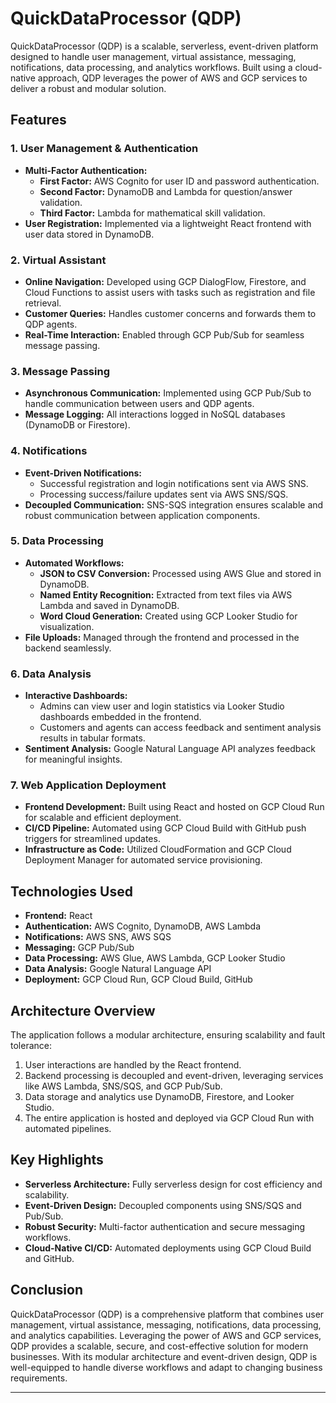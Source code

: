 # QuickDataProcessor (QDP)

QuickDataProcessor (QDP) is a scalable, serverless, event-driven platform designed to handle user management, virtual assistance, messaging, notifications, data processing, and analytics workflows. Built using a cloud-native approach, QDP leverages the power of AWS and GCP services to deliver a robust and modular solution.

## Features

### 1. User Management & Authentication
- **Multi-Factor Authentication:**
    - **First Factor:** AWS Cognito for user ID and password authentication.
    - **Second Factor:** DynamoDB and Lambda for question/answer validation.
    - **Third Factor:** Lambda for mathematical skill validation.
- **User Registration:** Implemented via a lightweight React frontend with user data stored in DynamoDB.

### 2. Virtual Assistant
- **Online Navigation:** Developed using GCP DialogFlow, Firestore, and Cloud Functions to assist users with tasks such as registration and file retrieval.
- **Customer Queries:** Handles customer concerns and forwards them to QDP agents.
- **Real-Time Interaction:** Enabled through GCP Pub/Sub for seamless message passing.

### 3. Message Passing
- **Asynchronous Communication:** Implemented using GCP Pub/Sub to handle communication between users and QDP agents.
- **Message Logging:** All interactions logged in NoSQL databases (DynamoDB or Firestore).

### 4. Notifications
- **Event-Driven Notifications:**
    - Successful registration and login notifications sent via AWS SNS.
    - Processing success/failure updates sent via AWS SNS/SQS.
- **Decoupled Communication:** SNS-SQS integration ensures scalable and robust communication between application components.

### 5. Data Processing
- **Automated Workflows:**
    - **JSON to CSV Conversion:** Processed using AWS Glue and stored in DynamoDB.
    - **Named Entity Recognition:** Extracted from text files via AWS Lambda and saved in DynamoDB.
    - **Word Cloud Generation:** Created using GCP Looker Studio for visualization.
- **File Uploads:** Managed through the frontend and processed in the backend seamlessly.

### 6. Data Analysis
- **Interactive Dashboards:**
    - Admins can view user and login statistics via Looker Studio dashboards embedded in the frontend.
    - Customers and agents can access feedback and sentiment analysis results in tabular formats.
- **Sentiment Analysis:** Google Natural Language API analyzes feedback for meaningful insights.

### 7. Web Application Deployment
- **Frontend Development:** Built using React and hosted on GCP Cloud Run for scalable and efficient deployment.
- **CI/CD Pipeline:** Automated using GCP Cloud Build with GitHub push triggers for streamlined updates.
- **Infrastructure as Code:** Utilized CloudFormation and GCP Cloud Deployment Manager for automated service provisioning.

## Technologies Used
- **Frontend:** React
- **Authentication:** AWS Cognito, DynamoDB, AWS Lambda
- **Notifications:** AWS SNS, AWS SQS
- **Messaging:** GCP Pub/Sub
- **Data Processing:** AWS Glue, AWS Lambda, GCP Looker Studio
- **Data Analysis:** Google Natural Language API
- **Deployment:** GCP Cloud Run, GCP Cloud Build, GitHub

## Architecture Overview
The application follows a modular architecture, ensuring scalability and fault tolerance:
1. User interactions are handled by the React frontend.
2. Backend processing is decoupled and event-driven, leveraging services like AWS Lambda, SNS/SQS, and GCP Pub/Sub.
3. Data storage and analytics use DynamoDB, Firestore, and Looker Studio.
4. The entire application is hosted and deployed via GCP Cloud Run with automated pipelines.

## Key Highlights
- **Serverless Architecture:** Fully serverless design for cost efficiency and scalability.
- **Event-Driven Design:** Decoupled components using SNS/SQS and Pub/Sub.
- **Robust Security:** Multi-factor authentication and secure messaging workflows.
- **Cloud-Native CI/CD:** Automated deployments using GCP Cloud Build and GitHub.

## Conclusion
QuickDataProcessor (QDP) is a comprehensive platform that combines user management, virtual assistance, messaging, notifications, data processing, and analytics capabilities. Leveraging the power of AWS and GCP services, QDP provides a scalable, secure, and cost-effective solution for modern businesses. With its modular architecture and event-driven design, QDP is well-equipped to handle diverse workflows and adapt to changing business requirements.

---
